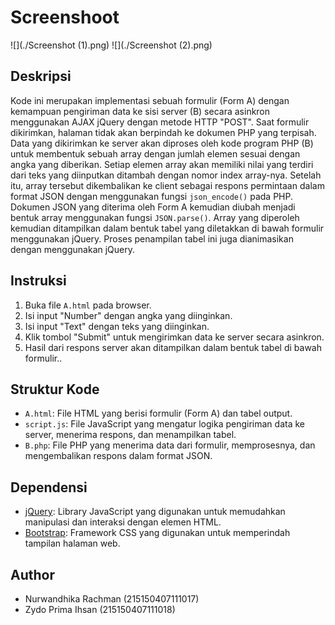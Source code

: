 # Screenshoot

![](./Screenshot (1).png)
![](./Screenshot (2).png)

## Deskripsi

Kode ini merupakan implementasi sebuah formulir (Form A) dengan kemampuan pengiriman data ke sisi server (B) secara asinkron menggunakan AJAX jQuery dengan metode HTTP "POST". Saat formulir dikirimkan, halaman tidak akan berpindah ke dokumen PHP yang terpisah. Data yang dikirimkan ke server akan diproses oleh kode program PHP (B) untuk membentuk sebuah array dengan jumlah elemen sesuai dengan angka yang diberikan. Setiap elemen array akan memiliki nilai yang terdiri dari teks yang diinputkan ditambah dengan nomor index array-nya. Setelah itu, array tersebut dikembalikan ke client sebagai respons permintaan dalam format JSON dengan menggunakan fungsi `json_encode()` pada PHP. Dokumen JSON yang diterima oleh Form A kemudian diubah menjadi bentuk array menggunakan fungsi `JSON.parse()`. Array yang diperoleh kemudian ditampilkan dalam bentuk tabel yang diletakkan di bawah formulir menggunakan jQuery. Proses penampilan tabel ini juga dianimasikan dengan menggunakan jQuery.

## Instruksi

1. Buka file `A.html` pada browser.
2. Isi input "Number" dengan angka yang diinginkan.
3. Isi input "Text" dengan teks yang diinginkan.
4. Klik tombol "Submit" untuk mengirimkan data ke server secara asinkron.
5. Hasil dari respons server akan ditampilkan dalam bentuk tabel di bawah formulir..

## Struktur Kode

- `A.html`: File HTML yang berisi formulir (Form A) dan tabel output.
- `script.js`: File JavaScript yang mengatur logika pengiriman data ke server, menerima respons, dan menampilkan tabel.
- `B.php`: File PHP yang menerima data dari formulir, memprosesnya, dan mengembalikan respons dalam format JSON.

## Dependensi

- [jQuery](https://jquery.com/): Library JavaScript yang digunakan untuk memudahkan manipulasi dan interaksi dengan elemen HTML.
- [Bootstrap](https://getbootstrap.com/): Framework CSS yang digunakan untuk memperindah tampilan halaman web.

## Author

- Nurwandhika Rachman (215150407111017)
- Zydo Prima Ihsan (215150407111018)
